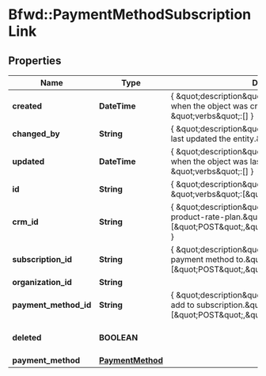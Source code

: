 # Bfwd::PaymentMethodSubscriptionLink

## Properties
Name | Type | Description | Notes
------------ | ------------- | ------------- | -------------
**created** | **DateTime** | { \&quot;description\&quot; : \&quot;The UTC DateTime when the object was created.\&quot;, \&quot;verbs\&quot;:[] } | [optional] 
**changed_by** | **String** | { \&quot;description\&quot; : \&quot;ID of the user who last updated the entity.\&quot;, \&quot;verbs\&quot;:[] } | [optional] 
**updated** | **DateTime** | { \&quot;description\&quot; : \&quot;The UTC DateTime when the object was last updated.\&quot;, \&quot;verbs\&quot;:[] } | [optional] 
**id** | **String** | { \&quot;description\&quot; : \&quot;\&quot;, \&quot;verbs\&quot;:[\&quot;GET\&quot;] } | [optional] 
**crm_id** | **String** | { \&quot;description\&quot; : \&quot;CRM ID of the product-rate-plan.\&quot;, \&quot;verbs\&quot;:[\&quot;POST\&quot;,\&quot;PUT\&quot;,\&quot;GET\&quot;] } | [optional] 
**subscription_id** | **String** | { \&quot;description\&quot; : \&quot;Subscription to add payment method to.\&quot;, \&quot;verbs\&quot;:[\&quot;POST\&quot;,\&quot;GET\&quot;] } | 
**organization_id** | **String** |  | [optional] 
**payment_method_id** | **String** | { \&quot;description\&quot; : \&quot;Payment method to add to subscription.\&quot;, \&quot;verbs\&quot;:[\&quot;POST\&quot;,\&quot;GET\&quot;] } | 
**deleted** | **BOOLEAN** |  | [optional] [default to false]
**payment_method** | [**PaymentMethod**](PaymentMethod.md) |  | [optional] 


